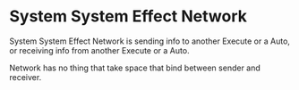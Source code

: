 # **System System Effect Network**


System System Effect Network is sending info to another Execute or a Auto, or receiving info from another Execute or a Auto.

Network has no thing that take space that bind between sender and receiver.